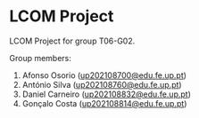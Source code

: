 # LCOM Project

LCOM Project for group T06-G02.

Group members:

1. Afonso Osorio (up202108700@edu.fe.up.pt)
2. António Silva (up202108760@edu.fe.up.pt)
3. Daniel Carneiro (up202108832@edu.fe.up.pt)
4. Gonçalo Costa (up202108814@edu.fe.up.pt)
